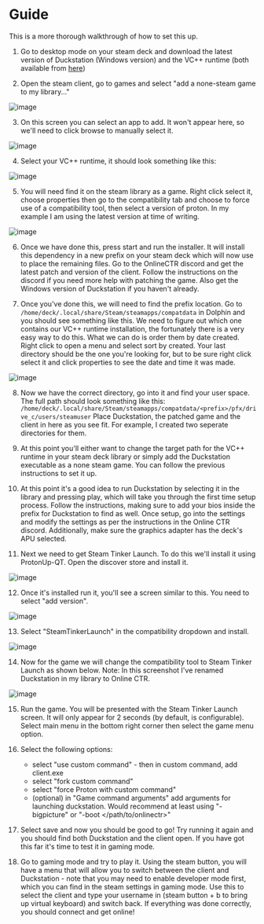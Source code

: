 # Guide

This is a more thorough walkthrough of how to set this up.


1)  Go to desktop mode on your steam deck and download the latest version of Duckstation (Windows version) and the VC++ runtime (both available from [here](https://duckstation.org/windl))


2)  Open the steam client, go to games and select "add a none-steam game to my library..." 

![image](./img/Screenshot_20240604_205528.png)
   

3)  On this screen you can select an app to add. It won't appear here, so we'll need to click browse to manually select it. 
 
![image](./img/Screenshot_20240604_185916.png)


4)  Select your VC++ runtime, it should look something like this: 

![image](./img/Screenshot_20240604_185831.png)


5)  You will need find it on the steam library as a game. Right click select it, choose properties then go to the
compatibility tab and choose to force use of a compatibility tool, then select a version of proton. In my example I am using
the latest version at time of writing.

![image](./img/Screenshot_20240604_213409.png)


6)  Once we have done this, press start and run the installer. It will install this dependency in a new prefix on your steam deck
which will now use to place the remaining files. Go to the OnlineCTR discord and get the latest patch and version of the client.
Follow the instructions on the discord if you need more help with patching the game. Also get the Windows version of Duckstation
if you haven't already.


7)  Once you've done this, we will need to find the prefix location. Go to `/home/deck/.local/share/Steam/steamapps/compatdata`
in Dolphin and you should see something like this. We need to figure out which one contains our VC++ runtime installation, the 
fortunately there is a very easy way to do this. What we can do is order them by date created. Right click to open a menu and
select sort by created. Your last directory should be the one you're looking for, but to be sure right click select it and click
properties to see the date and time it was made.

![image](./img/Screenshot_20240604_215316.png)


8)  Now we have the correct directory, go into it and find your user space. The full path should look something like this:
`/home/deck/.local/share/Steam/steamapps/compatdata/<prefix>/pfx/drive_c/users/steamuser`
Place Duckstation, the patched game and the client in here as you see fit. For example, I created two seperate directories for them.


9)  At this point you'll either want to change the target path for the VC++ runtime in your steam deck library or simply add
the Duckstation executable as a none steam game. You can follow the previous instructions to set it up.


10)  At this point it's a good idea to run Duckstation by selecting it in the library and pressing play, which will take you through the first time setup process. Follow the instructions,
making sure to add your bios inside the prefix for Duckstation to find as well. Once setup, go into the settings and modify the settings
as per the instructions in the Online CTR discord. Additionally, make sure the graphics adapter has the deck's APU selected.


11)  Next we need to get Steam Tinker Launch. To do this we'll install it using ProtonUp-QT. Open the discover store and install it. 

![image](./img/Screenshot_20240604_190622.png)


12)  Once it's installed run it, you'll see a screen similar to this. You need to select "add version". 

![image](./img/Screenshot_20240604_190733.png)


13)  Select "SteamTinkerLaunch" in the compatibility dropdown and install.

![image](./img/Screenshot_20240604_190839.png)


14)  Now for the game we will change the compatibility tool to Steam Tinker Launch as shown below. Note: In this screenshot
I've renamed Duckstation in my library to Online CTR.

![image](./img/Screenshot_20240604_191103.png)


15)  Run the game. You will be presented with the Steam Tinker Launch screen. It will only appear for 2 seconds (by default, is configurable).
Select main menu in the bottom right corner then select the game menu option.


16)  Select the following options:
       - select "use custom command" - then in custom command, add client.exe
       - select "fork custom command"
       - select "force Proton with custom command"
       - (optional) in "Game command arguments" add arguments for launching duckstation. Would recommend at least using
       "-bigpicture" or "-boot </path/to/onlinectr>"


17)  Select save and now you should be good to go! Try running it again and you should find both Duckstation and the client open. If
you have got this far it's time to test it in gaming mode.


18) Go to gaming mode and try to play it. Using the steam button, you will have a menu that will allow you to
switch between the client and Duckstation - note that you may need to enable developer mode first, which you can find in
the steam settings in gaming mode. Use this to select the client and type your username in (steam button + b to bring up virtual keyboard) 
and switch back. If everything was done correctly, you should connect and get online!